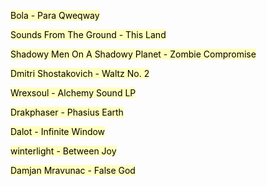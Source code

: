 <span style="background-color: #FFFEBD"><a href="https://www.youtube.com/watch?v=pkbXucb7mtA" style="color: black; text-decoration: none;">Bola - Para Qweqway</a></span>

<span style="background-color: #FFFEBD"><a href="https://www.youtube.com/watch?v=d_34u3yowvE" style="color: black; text-decoration: none;">Sounds From The Ground - This Land</a></span>

<span style="background-color: #FFFEBD"><a href="https://www.youtube.com/watch?v=RgmufUgVmi8" style="color: black; text-decoration: none;">Shadowy Men On A Shadowy Planet - Zombie Compromise</a></span>

<span style="background-color: #FFFEBD"><a href="https://www.youtube.com/watch?v=mmCnQDUSO4I" style="color: black; text-decoration: none;">Dmitri Shostakovich - Waltz No. 2</a></span>

<span style="background-color: #FFFEBD"><a href="https://archive.org/details/exp037" style="color: black; text-decoration: none;">Wrexsoul - Alchemy Sound LP</a></span>

<span style="background-color: #FFFEBD"><a href="https://www.youtube.com/watch?v=0VpQi7EOEDg" style="color: black; text-decoration: none;">Drakphaser - Phasius Earth</a></span>

<span style="background-color: #FFFEBD"><a href="https://www.youtube.com/watch?v=oAN_UVHtCro" style="color: black; text-decoration: none;">Dalot - Infinite Window</a></span>

<span style="background-color: #FFFEBD"><a href="https://www.youtube.com/watch?v=hxdfiHGrcCA" style="color: black; text-decoration: none;">winterlight - Between Joy</a></span>

<span style="background-color: #FFFEBD"><a href="https://www.youtube.com/watch?v=ZCDAszFV-7U" style="color: black; text-decoration: none;">Damjan Mravunac - False God</a></span>

